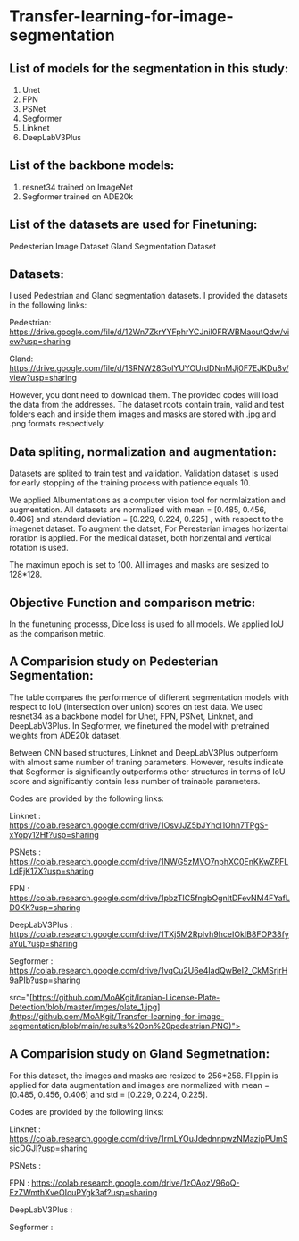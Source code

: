 # Transfer-learning-for-image-segmentation

## List of models for the segmentation in this study:
1. Unet
2. FPN
3. PSNet
4. Segformer
5. Linknet
6. DeepLabV3Plus
## List of the backbone models:
1. resnet34 trained on ImageNet
4. Segformer trained on ADE20k

## List of the datasets are used for Finetuning:
Pedesterian Image Dataset
Gland Segmentation Dataset

## Datasets:
I used Pedestrian and Gland segmentation datasets. I provided the datasets in the following links:

Pedestrian: https://drive.google.com/file/d/12Wn7ZkrYYFphrYCJniI0FRWBMaoutQdw/view?usp=sharing

Gland: https://drive.google.com/file/d/1SRNW28GolYUYOUrdDNnMJj0F7EJKDu8v/view?usp=sharing

However, you dont need to download them. The provided codes will load the data from the addresses.
The dataset roots contain train, valid and test folders each and inside them images and masks are stored with .jpg and .png formats respectively. 

## Data spliting, normalization and augmentation:

Datasets are splited to train test and validation. Validation dataset is used for early stopping of the training process with patience equals 10.

We applied Albumentations as a computer vision tool for normlaization and augmentation. All datasets are normalized with mean = [0.485, 0.456, 0.406]  and standard deviation = [0.229, 0.224, 0.225] , with respect to the imagenet dataset. 
To augment the datset, For Peresterian images horizental roration is applied. For the medical dataset, both horizental and vertical rotation is used.

The maximun epoch is set to 100.
All images and masks are sesized to 128*128.

## Objective Function and comparison metric:
In the funetuning processs, Dice loss is used fo all models. We applied IoU as the comparison metric.
## A Comparision study on Pedesterian Segmentation:
The table compares the performence of different segmentation models with respect to IoU (intersection over union) scores on test data.
We used resnet34 as a backbone model for  Unet, FPN, PSNet, Linknet, and DeepLabV3Plus. In Segformer, we finetuned the model with pretrained weights from ADE20k dataset.

Between CNN based structures, Linknet and  DeepLabV3Plus outperform with almost same number of traning parameters. However, results indicate that Segformer is significantly outperforms other structures in terms of IoU score and significantly contain less number of trainable parameters.

Codes are provided by the following links:

Linknet :  https://colab.research.google.com/drive/1OsvJJZ5bJYhcl1Ohn7TPgS-xYopy12Hf?usp=sharing

PSNets :   https://colab.research.google.com/drive/1NWG5zMVO7nphXC0EnKKwZRFLLdEjK17X?usp=sharing

FPN :      https://colab.research.google.com/drive/1pbzTIC5fngbOgnItDFevNM4FYafLD0KK?usp=sharing

DeepLabV3Plus : https://colab.research.google.com/drive/1TXj5M2RpIvh9hceIOkIB8FOP38fyaYuL?usp=sharing

Segformer :  https://colab.research.google.com/drive/1vqCu2U6e4IadQwBeI2_CkMSrjrH9aPIb?usp=sharing

src="[https://github.com/MoAKgit/Iranian-License-Plate-Detection/blob/master/imges/plate_1.jpg](https://github.com/MoAKgit/Transfer-learning-for-image-segmentation/blob/main/results%20on%20pedestrian.PNG)"> 


## A Comparision study on Gland Segmetnation:
For this dataset, the images and masks are resized to 256*256. Flippin is applied for data augmentation and images are normalized with mean = [0.485, 0.456, 0.406] and std = [0.229, 0.224, 0.225].

Codes are provided by the following links:

Linknet :  https://colab.research.google.com/drive/1rmLYOuJdednnpwzNMazipPUmSsicDGJl?usp=sharing

PSNets :   

FPN :      https://colab.research.google.com/drive/1zOAozV96oQ-EzZWmthXveOIouPYgk3af?usp=sharing

DeepLabV3Plus : 

Segformer :  



